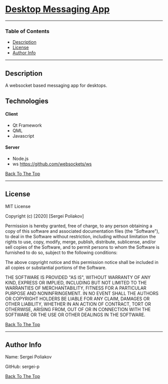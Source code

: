 # [Desktop Messaging App](Desktop-Messaging-App)

---

### Table of Contents
- [Description](#description)
- [License](#license)
- [Author Info](#author-info)

---

## Description
A websocket based messaging app for desktops.

## Technologies

#### Client
- Qt Framework
- QML 
- Javascript

#### Server
- Node.js
- ws https://github.com/websockets/ws


[Back To The Top](#Desktop-Messaging-App)

---


## License

MIT License

Copyright (c) [2020] [Sergei Poliakov]

Permission is hereby granted, free of charge, to any person obtaining a copy
of this software and associated documentation files (the "Software"), to deal
in the Software without restriction, including without limitation the rights
to use, copy, modify, merge, publish, distribute, sublicense, and/or sell
copies of the Software, and to permit persons to whom the Software is
furnished to do so, subject to the following conditions:

The above copyright notice and this permission notice shall be included in all
copies or substantial portions of the Software.

THE SOFTWARE IS PROVIDED "AS IS", WITHOUT WARRANTY OF ANY KIND, EXPRESS OR
IMPLIED, INCLUDING BUT NOT LIMITED TO THE WARRANTIES OF MERCHANTABILITY,
FITNESS FOR A PARTICULAR PURPOSE AND NONINFRINGEMENT. IN NO EVENT SHALL THE
AUTHORS OR COPYRIGHT HOLDERS BE LIABLE FOR ANY CLAIM, DAMAGES OR OTHER
LIABILITY, WHETHER IN AN ACTION OF CONTRACT, TORT OR OTHERWISE, ARISING FROM,
OUT OF OR IN CONNECTION WITH THE SOFTWARE OR THE USE OR OTHER DEALINGS IN THE
SOFTWARE.

[Back To The Top](#Desktop-Messaging-App)

---

## Author Info
Name: Sergei Poliakov

GitHub: sergei-p

[Back To The Top](#Desktop-Messaging-App)
